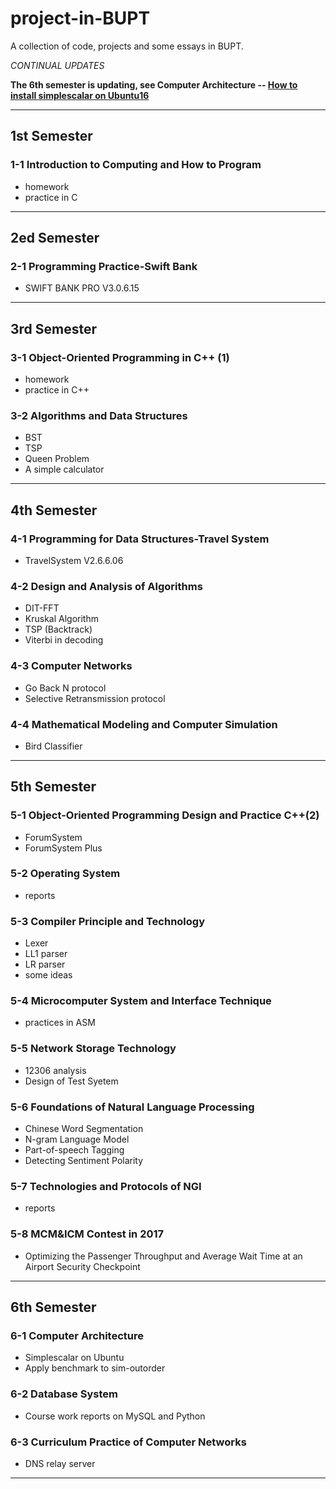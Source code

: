# project-in-BUPT
A collection of code, projects and some essays in BUPT.

*CONTINUAL UPDATES*

__The 6th semester is updating, see Computer Architecture -- [How to install simplescalar on Ubuntu16](https://github.com/wenhanshi/project-in-BUPT/tree/master/6-1%20Computer%20Architecture)__

---

## 1st Semester
### 1-1 Introduction to Computing and How to Program
  - homework
  - practice in C  

---
## 2ed Semester
### 2-1 Programming Practice-Swift Bank
  - SWIFT BANK PRO V3.0.6.15  

---
## 3rd Semester
### 3-1 Object-Oriented Programming in C++ (1)
  - homework
  - practice in C++  

### 3-2 Algorithms and Data Structures
  - BST
  - TSP
  - Queen Problem
  - A simple calculator  

---
## 4th Semester
### 4-1 Programming for Data Structures-Travel System
  - TravelSystem V2.6.6.06  

### 4-2 Design and Analysis of Algorithms
  - DIT-FFT
  - Kruskal Algorithm
  - TSP (Backtrack)
  - Viterbi in decoding  

### 4-3 Computer Networks
  - Go Back N protocol
  - Selective Retransmission protocol  

### 4-4 Mathematical Modeling and Computer Simulation
  - Bird Classifier  

---
## 5th Semester
### 5-1 Object-Oriented Programming Design and Practice C++(2)
  - ForumSystem
  - ForumSystem Plus

### 5-2 Operating System
  - reports

### 5-3 Compiler Principle and Technology
  - Lexer
  - LL1 parser
  - LR parser
  - some ideas

### 5-4 Microcomputer System and Interface Technique
  - practices in ASM

### 5-5 Network Storage Technology
  - 12306 analysis
  - Design of Test Syetem

### 5-6 Foundations of Natural Language Processing
  - Chinese Word Segmentation
  - N-gram Language Model
  - Part-of-speech Tagging
  - Detecting Sentiment Polarity

### 5-7 Technologies and Protocols of NGI
  - reports

### 5-8 MCM&ICM Contest in 2017
  - Optimizing the Passenger Throughput and Average Wait Time at an Airport Security Checkpoint

---  
## 6th Semester
### 6-1 Computer Architecture
- Simplescalar on Ubuntu
- Apply benchmark to sim-outorder

### 6-2 Database System
- Course work reports on MySQL and Python  

### 6-3 Curriculum Practice of Computer Networks
- DNS relay server


---

